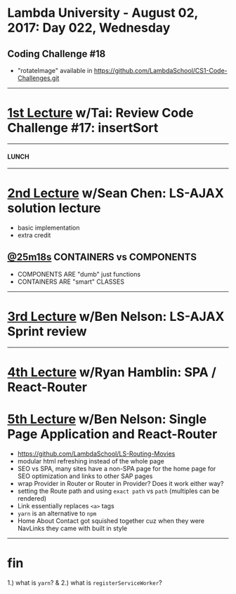 # Lambda University - August 02, 2017: Day 022, Wednesday
## Coding Challenge #18
- "rotateImage" available in https://github.com/LambdaSchool/CS1-Code-Challenges.git
***
# [1st Lecture](https://youtu.be/1_6QNPdE79w) w/Tai: Review Code Challenge #17: insertSort
***
#### LUNCH
***
# [2nd Lecture](https://youtu.be/P8nOh-M8o3Q) w/Sean Chen: LS-AJAX solution lecture
- basic implementation
- extra credit
## [@25m18s](https://youtu.be/P8nOh-M8o3Q?t=25m18s) CONTAINERS vs COMPONENTS
- COMPONENTS ARE "dumb" just functions
- CONTAINERS ARE "smart" CLASSES
***
# [3rd Lecture](https://youtu.be/OniWLLXqlnk) w/Ben Nelson: LS-AJAX Sprint review
***
# [4th Lecture](https://youtu.be/5eGGI4diNrU) w/Ryan Hamblin: SPA / React-Router
# [5th Lecture](VIDEO_RECORDED_NOT_POSTED) w/Ben Nelson: Single Page Application and React-Router
- https://github.com/LambdaSchool/LS-Routing-Movies
- modular html refreshing instead of the whole page
- SEO vs SPA, many sites have a non-SPA page for the home page for SEO optimization and links to other SAP pages
- wrap Provider in Router or Router in Provider? Does it work either way?
- setting the Route path and using `exact path` vs `path` (multiples can be rendered)
- Link essentially replaces `<a>` tags
- `yarn` is an alternative to `npm`
- Home About Contact got squished together cuz when they were NavLinks they came with built in style
***
# fin

1.) what is `yarn`?
&
2.) what is `registerServiceWorker`?
